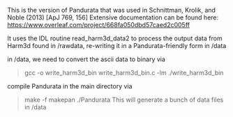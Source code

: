 This is the version of Pandurata that was used in Schnittman, Krolik, and Noble (2013) [ApJ 769, 156]
Extensive documentation can be found here:
https://www.overleaf.com/project/668fa050dbd57caed2c005ff

It uses the IDL routine read_harm3d_data2 to process the output data from Harm3d found in /rawdata, re-writing it in a Pandurata-friendly form in /data

in /data, we need to convert the ascii data to binary via 
> gcc -o write_harm3d_bin write_harm3d_bin.c -lm
> ./write_harm3d_bin

compile Pandurata in the main directory via
> make -f makepan
> ./Pandurata
This will generate a bunch of data files in /data
